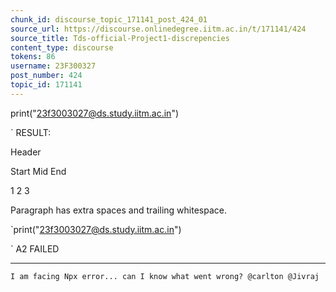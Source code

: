 ```yaml
---
chunk_id: discourse_topic_171141_post_424_01
source_url: https://discourse.onlinedegree.iitm.ac.in/t/171141/424
source_title: Tds-official-Project1-discrepencies
content_type: discourse
tokens: 86
username: 23F300327
post_number: 424
topic_id: 171141
---
```


print("23f3003027@ds.study.iitm.ac.in")

`
 RESULT:

Header

Start
Mid
End

1
2
3

Paragraph has extra spaces and trailing whitespace.

`print("23f3003027@ds.study.iitm.ac.in")

`
 A2 FAILED

---

`I am facing Npx error... can I know what went wrong?
@carlton @Jivraj`
